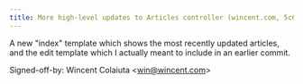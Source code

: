 ```yaml
---
title: More high-level updates to Articles controller (wincent.com, 5c6888e)
---
```


A new "index" template which shows the most recently updated articles, and the edit template which I actually meant to include in an earlier commit.

Signed-off-by: Wincent Colaiuta &lt;win@wincent.com&gt;
